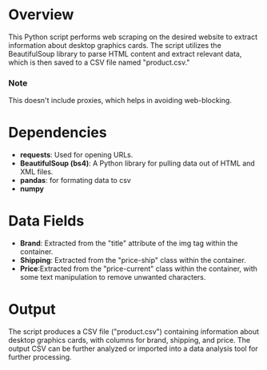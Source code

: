 # Overview
This Python script performs web scraping on the desired website to extract information about desktop graphics cards. The script utilizes the BeautifulSoup library to parse HTML content and extract relevant data, which is then saved to a CSV file named "product.csv."

### Note
This doesn't include proxies, which helps in avoiding web-blocking.

# Dependencies
- **requests**:  Used for opening URLs.
- **BeautifulSoup (bs4)**: A Python library for pulling data out of HTML and XML files.
- **pandas**: for formating data to csv
- **numpy**

# Data Fields
- **Brand**: Extracted from the "title" attribute of the img tag within the container.
- **Shipping**: Extracted from the "price-ship" class within the container.
- **Price**:Extracted from the "price-current" class within the container, with some text manipulation to remove unwanted characters.

# Output
The script produces a CSV file ("product.csv") containing information about desktop graphics cards, with columns for brand, shipping, and price. The output CSV can be further analyzed or imported into a data analysis tool for further processing.
